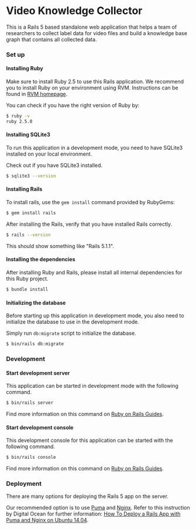# Video Knowledge Collector

This is a Rails 5 based standalone web application that helps 
a team of researchers to collect label data for video files and
build a knowledge base graph that contains all collected data.

### Set up

#### Installing Ruby

Make sure to install Ruby 2.5 to use this Rails application. 
We recommend you to install Ruby on your environment using RVM. 
Instructions can be found in [RVM homepage](https://rvm.io/rvm/install).

You can check if you have the right version of Ruby by:

```bash
$ ruby -v
ruby 2.5.0
```

#### Installing SQLite3

To run this application in a development mode, you need to have
SQLite3 installed on your local environment. 

Check out if you have SQLite3 installed.

```bash
$ sqlite3 --version
```

#### Installing Rails

To install rails, use the `gem install` command provided by RubyGems:

```bash
$ gem install rails
```

After installing the Rails, verify that you have installed Rails correctly.

```bash
$ rails --version
```

This should show something like "Rails 5.1.1". 

#### Installing the dependencies

After installing Ruby and Rails, 
please install all internal dependencies for this Ruby project.

```bash
$ bundle install
```

#### Initializing the database

Before starting up this application in development mode,
you also need to initialize the database to use in the development mode. 

Simply run `db:migrate` script to initialize the database.

```bash
$ bin/rails db:migrate
```

### Development

#### Start development server

This application can be started in development mode with the following command.

```bash
$ bin/rails server
```

Find more information on this command on [Ruby on Rails Guides](https://guides.rubyonrails.org/command_line.html#rails-server).

#### Start development console

This development console for this application can be started with the following command.

```bash
$ bin/rails console
```

Find more information on this command on [Ruby on Rails Guides](https://guides.rubyonrails.org/command_line.html#rails-console).

### Deployment

There are many options for deploying the Rails 5 app on the server. 

Our recommended option is to use [Puma](http://puma.io/) and [Nginx](https://www.nginx.com/).
Refer to this instruction by Digital Ocean for further information: [How To Deploy a Rails App with Puma and Nginx on Ubuntu 14.04](https://www.digitalocean.com/community/tutorials/how-to-deploy-a-rails-app-with-puma-and-nginx-on-ubuntu-14-04).